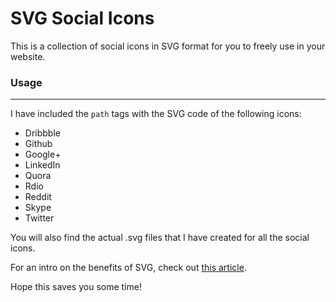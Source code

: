 # SVG Social Icons

This is a collection of social icons in SVG format for you to freely use in your website.

### Usage

---

I have included the `path` tags with the SVG code of the following icons:

- Dribbble
- Github
- Google+
- LinkedIn
- Quora
- Rdio
- Reddit
- Skype
- Twitter

You will also find the actual .svg files that I have created for all the social icons.

For an intro on the benefits of SVG, check out [this article](http://css-tricks.com/using-svg/).

Hope this saves you some time!
